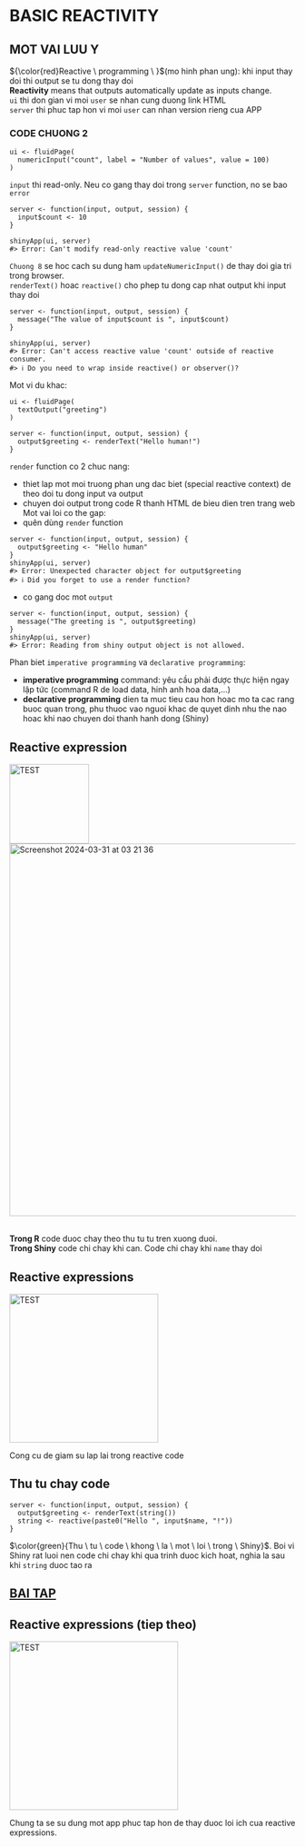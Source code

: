 # BASIC REACTIVITY
## MOT VAI LUU Y
${\color{red}Reactive \ programming \ }$(mo hinh phan ung): khi input thay doi thi output se tu dong thay doi
<br> **Reactivity** means that outputs automatically update as inputs change. 
<br> `ui` thi don gian vi moi `user` se nhan cung duong link HTML
<br> `server` thi phuc tap hon vi moi `user` can nhan version rieng cua APP
### CODE CHUONG 2
```
ui <- fluidPage(
  numericInput("count", label = "Number of values", value = 100)
)
```
`input` thi read-only. Neu co gang thay doi trong `server` function, no se bao `error`
```
server <- function(input, output, session) {
  input$count <- 10  
}

shinyApp(ui, server)
#> Error: Can't modify read-only reactive value 'count'
```
`Chuong 8` se hoc cach su dung ham `updateNumericInput()` de thay doi gia tri trong browser. 
<br>`renderText()` hoac `reactive()` cho phep tu dong cap nhat output khi input thay doi
```
server <- function(input, output, session) {
  message("The value of input$count is ", input$count)
}

shinyApp(ui, server)
#> Error: Can't access reactive value 'count' outside of reactive consumer.
#> ℹ Do you need to wrap inside reactive() or observer()?
```
Mot vi du khac:
```
ui <- fluidPage(
  textOutput("greeting")
)

server <- function(input, output, session) {
  output$greeting <- renderText("Hello human!")
}
```
`render` function co 2 chuc nang: 
- thiet lap mot moi truong phan ung dac biet (special reactive context) de theo doi tu dong input va output
- chuyen doi output trong code R thanh HTML de bieu dien tren trang web
<br> Mot vai loi co the gap:
- quên dùng `render` function
```
server <- function(input, output, session) {
  output$greeting <- "Hello human"
}
shinyApp(ui, server)
#> Error: Unexpected character object for output$greeting
#> ℹ Did you forget to use a render function?
```
- co gang doc mot `output`
```
server <- function(input, output, session) {
  message("The greeting is ", output$greeting)
}
shinyApp(ui, server)
#> Error: Reading from shiny output object is not allowed.
```
Phan biet `imperative programming` va `declarative programming`:
- **imperative programming** command: yêu cầu phải được thực hiện ngay lập tức (command R de load data, hinh anh hoa data,...)
- **declarative programming** dien ta muc tieu cau hon hoac mo ta cac rang buoc quan trong, phu thuoc vao nguoi khac de quyet dinh nhu the nao hoac khi nao chuyen doi thanh hanh dong (Shiny)
## Reactive expression
<img width="140" alt="TEST" src="https://github.com/thiendattran/R_shiny/assets/123424766/5fe6e268-5882-45bd-ab00-657cecc4ea53">

<img width="656" alt="Screenshot 2024-03-31 at 03 21 36" src="https://github.com/thiendattran/R_shiny/assets/123424766/a7a4982c-1ada-49ac-b121-6c7ff756a3d8">

<br> **Trong R** code duoc chay theo thu tu tu tren xuong duoi. 
<br> **Trong Shiny** code chi chay khi can. Code chi chay khi `name` thay doi

## Reactive expressions
<img width="262" alt="TEST" src="https://github.com/thiendattran/R_shiny/assets/123424766/5b0b6947-be79-4699-88be-136318496a76">

Cong cu de giam su lap lai trong reactive code
## Thu tu chay code
```
server <- function(input, output, session) {
  output$greeting <- renderText(string())
  string <- reactive(paste0("Hello ", input$name, "!"))
}
```
$\color{green}{Thu \ tu \ code \ khong \ la \ mot \ loi \ trong \ Shiny}$. Boi vi Shiny rat luoi nen code chi chay khi qua trinh duoc kich hoat, nghia la sau khi `string` duoc tao ra

## [BAI TAP](https://mastering-shiny.org/basic-reactivity.html)
## Reactive expressions (tiep theo)
<img width="297" alt="TEST" src="https://github.com/thiendattran/R_shiny/assets/123424766/1109e9f6-4552-42b6-82ba-f5876d2c7833">

Chung ta se su dung mot app phuc tap hon de thay duoc loi ich cua reactive expressions. 




